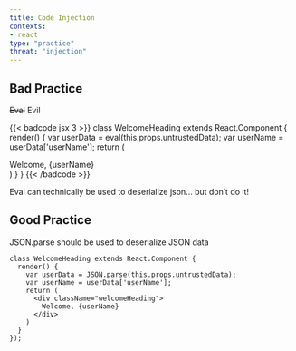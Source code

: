 ```yaml
---
title: Code Injection
contexts:
- react
type: "practice"
threat: "injection"
---
```


## Bad Practice

<s>Eval</s> Evil

{{< badcode jsx 3 >}}
class WelcomeHeading extends React.Component {
  render() {
    var userData = eval(this.props.untrustedData);
    var userName = userData['userName'];
    return (
      <div className="welcomeHeading">
        Welcome, {userName}
      </div>
    )
  }
}
{{< /badcode >}}

Eval can technically be used to deserialize json… but don’t do it!

## Good Practice

JSON.parse should be used to deserialize JSON data

```jsx:3
class WelcomeHeading extends React.Component {
  render() {
    var userData = JSON.parse(this.props.untrustedData);
    var userName = userData['userName'];
    return (
      <div className="welcomeHeading">
        Welcome, {userName}
      </div>
    )
  }
});
```

